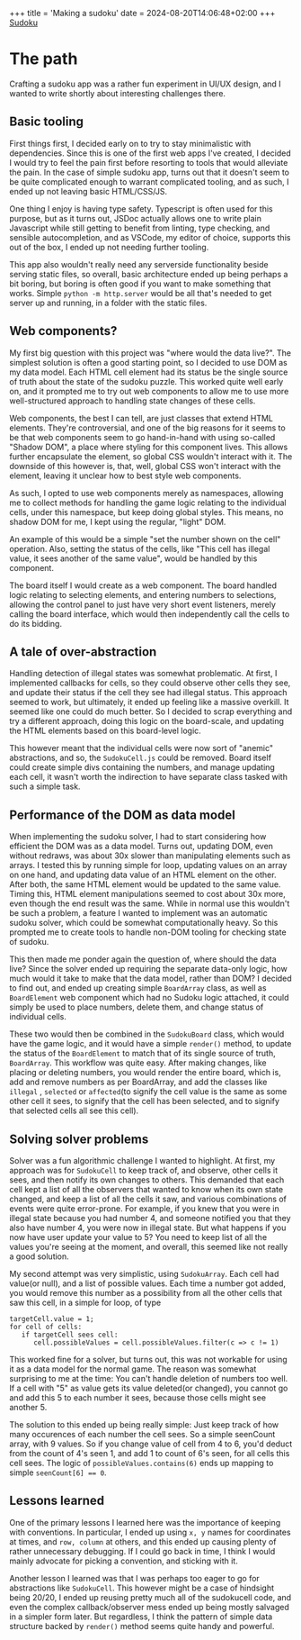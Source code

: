 +++
title = 'Making a sudoku'
date = 2024-08-20T14:06:48+02:00
+++
[Sudoku](/sudoku.html)
# The path

Crafting a sudoku app was a rather fun experiment in UI/UX design, and I wanted to write shortly about interesting challenges there.

## Basic tooling

First things first, I decided early on to try to stay minimalistic with dependencies. Since this is one of the first web apps I've created, I decided I would try to feel the pain first before resorting to tools that would alleviate the pain. In the case of simple sudoku app, turns out that it doesn't seem to be quite complicated enough to warrant complicated tooling, and as such, I ended up not leaving basic HTML/CSS/JS.

One thing I enjoy is having type safety. Typescript is often used for this purpose, but as it turns out, JSDoc actually allows one to write plain Javascript while still getting to benefit from linting, type checking, and sensible autocompletion, and as VSCode, my editor of choice, supports this out of the box, I ended up not needing further tooling.

This app also wouldn't really need any serverside functionality beside serving static files, so overall, basic architecture ended up being perhaps a bit boring, but boring is often good if you want to make something that works. Simple `python -m http.server` would be all that's needed to get server up and running, in a folder with the static files.

## Web components?

My first big question with this project was "where would the data live?". The simplest solution is often a good starting point, so I decided to use DOM as my data model. Each HTML cell element had its status be the single source of truth about the state of the sudoku puzzle. This worked quite well early on, and it prompted me to try out web components to allow me to use more well-structured approach to handling state changes of these cells.

Web components, the best I can tell, are just classes that extend HTML elements. They're controversial, and one of the big reasons for it seems to be that web components seem to go hand-in-hand with using so-called "Shadow DOM", a place where styling for this component lives. This allows further encapsulate the element, so global CSS wouldn't interact with it. The downside of this however is, that, well, global CSS won't interact with the element, leaving it unclear how to best style web components.

As such, I opted to use web components merely as namespaces, allowing me to collect methods for handling the game logic relating to the individual cells, under this namespace, but keep doing global styles. This means, no shadow DOM for me, I kept using the regular, "light" DOM.

An example of this would be a simple "set the number shown on the cell" operation. Also, setting the status of the cells, like "This cell has illegal value, it sees another of the same value", would be handled by this component.

The board itself I would create as a web component. The board handled logic relating to selecting elements, and entering numbers to selections, allowing the control panel to just have very short event listeners, merely calling the board interface, which would then independently call the cells to do its bidding.

## A tale of over-abstraction

Handling detection of illegal states was somewhat problematic. At first, I implemented callbacks for cells, so they could observe other cells they see, and update their status if the cell they see had illegal status. This approach seemed to work, but ultimately, it ended up feeling like a massive overkill. It seemed like one could do much better. So I decided to scrap everything and try a different approach, doing this logic on the board-scale, and updating the HTML elements based on this board-level logic.

This however meant that the individual cells were now sort of "anemic" abstractions, and so, the `SudokuCell.js` could be removed. Board itself could create simple divs containing the numbers, and manage updating each cell, it wasn't worth the indirection to have separate class tasked with such a simple task.

## Performance of the DOM as data model

When implementing the sudoku solver, I had to start considering how efficient the DOM was as a data model. Turns out, updating DOM, even without redraws, was about 30x slower than manipulating elements such as arrays. I tested this by running simple for loop, updating values on an array on one hand, and updating data value of an HTML element on the other. After both, the same HTML element would be updated to the same value. Timing this, HTML element manipulations seemed to cost about 30x more, even though the end result was the same. While in normal use this wouldn't be such a problem, a feature I wanted to implement was an automatic sudoku solver, which could be somewhat computationally heavy. So this prompted me to create tools to handle non-DOM tooling for checking state of sudoku.

This then made me ponder again the question of, where should the data live? Since the solver ended up requiring the separate data-only logic, how much would it take to make that the data model, rather than DOM? I decided to find out, and ended up creating simple `BoardArray` class, as well as `BoardElement` web component which had no Sudoku logic attached, it could simply be used to place numbers, delete them, and change status of individual cells.

These two would then be combined in the `SudokuBoard` class, which would have the game logic, and it would have a simple `render()` method, to update the status of the `BoardElement` to match that of its single source of truth, `BoardArray`. This workflow was quite easy. After making changes, like placing or deleting numbers, you would render the entire board, which is, add and remove numbers as per BoardArray, and add the classes like `illegal` , `selected` or `affected`(to signify the cell value is the same as some other cell it sees, to signify that the cell has been selected, and to signify that selected cells all see this cell).

## Solving solver problems

Solver was a fun algorithmic challenge I wanted to highlight. At first, my approach was for `SudokuCell` to keep track of, and observe, other cells it sees, and then notify its own changes to others. This demanded that each cell kept a list of all the observers that wanted to know when its own state changed, and keep a list of all the cells it saw, and various combinations of events were quite error-prone. For example, if you knew that you were in illegal state because you had number 4, and someone notified you that they also have number 4, you were now in illegal state. But what happens if you now have user update your value to 5? You need to keep list of all the values you're seeing at the moment, and overall, this seemed like not really a good solution.

My second attempt was very simplistic, using `SudokuArray`. Each cell had value(or null), and a list of possible values. Each time a number got added, you would remove this number as a possibility from all the other cells that saw this cell, in a simple for loop, of type

```
targetCell.value = 1;
for cell of cells:
   if targetCell sees cell:
      cell.possibleValues = cell.possibleValues.filter(c => c != 1)
```

This worked fine for a solver, but turns out, this was not workable for using it as a data model for the normal game. The reason was somewhat surprising to me at the time: You can't handle deletion of numbers too well. If a cell with "5" as value gets its value deleted(or changed), you cannot go and add this 5 to each number it sees, because those cells might see another 5.

The solution to this ended up being really simple: Just keep track of how many occurences of each number the cell sees. So a simple seenCount array, with 9 values. So if you change value of cell from 4 to 6, you'd deduct from the count of 4's seen 1, and add 1 to count of 6's seen, for all cells this cell sees. The logic of `possibleValues.contains(6)` ends up mapping to simple `seenCount[6] == 0`.

## Lessons learned

One of the primary lessons I learned here was the importance of keeping with conventions. In particular, I ended up using `x, y` names for coordinates at times, and `row, column` at others, and this ended up causing plenty of rather unnecessary debugging. If I could go back in time, I think I would mainly advocate for picking a convention, and sticking with it.

Another lesson I learned was that I was perhaps too eager to go for abstractions like `SudokuCell`. This however might be a case of hindsight being 20/20, I ended up reusing pretty much all of the sudokucell code, and even the complex callback/observer mess ended up being mostly salvaged in a simpler form later. But regardless, I think the pattern of simple data structure backed by `render()` method seems quite handy and powerful.